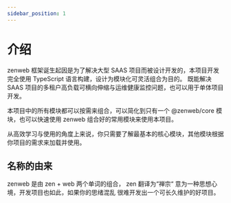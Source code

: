 ```yaml
---
sidebar_position: 1
---
```


# 介绍

zenweb 框架诞生起因是为了解决大型 SAAS 项目而被设计开发的，本项目开发完全使用 TypeScript 语言构建，设计为模块化可灵活组合为目的。
既能解决 SAAS 项目的多租户高负载可横向伸缩与运维健康监控问题，也可以用于单体项目开发。

本项目中的所有模块都可以按需来组合，可以简化到只有一个 @zenweb/core 模块，也可以快速使用 zenweb 组合好的常用模块来使用本项目。

从高效学习与使用的角度上来说，你只需要了解最基本的核心模块，其他模块根据你项目的需求来加载并使用。

## 名称的由来

zenweb 是由 zen + web 两个单词的组合， zen 翻译为“禅宗“ 意为一种思想心境，开发项目也如此，如果你的思绪混乱 很难开发出一个可长久维护的好项目。
